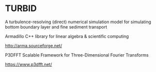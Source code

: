 # TURBID
A turbulence-resolving (direct) numerical simulation model for simulating bottom boundary layer and fine sediment transport





Armadillo
C++ library for linear algebra & scientific computing

http://arma.sourceforge.net/




P3DFFT
Scalable Framework for Three-Dimensional Fourier Transforms

https://www.p3dfft.net/


